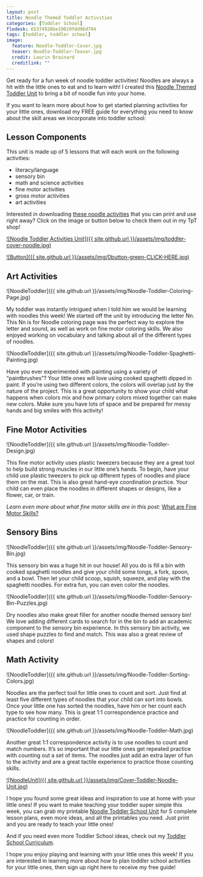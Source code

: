 ```yaml
---
layout: post
title: Noodle Themed Toddler Activities
categories: [Toddler School]
flodesk: 65374920be19019fdd96d794
tags: [toddler, toddler school]
image:
  feature: Noodle-Toddler-Cover.jpg
  teaser: Noodle-Toddler-Teaser.jpg
  credit: Laurin Brainard
  creditlink: ""
---
```

Get ready for a fun week of noodle toddler activities! Noodles are always a hit with the little ones to eat and to learn with! I created this [Noodle Themed Toddler Unit](https://www.teacherspayteachers.com/Product/Toddler-Activities-Lesson-Plans-Homeschool-Preschool-Curriculum-Letter-N-5010808?st=07e9e14865e03b51c0a88df1f34eb167&utm_source=PB%20Blog&utm_campaign=Noodle%20Toddler%20School%20Unit) to bring a bit of noodle fun into your home. 

If you want to learn more about how to get started planning activities for your little ones, download my FREE guide for everything you need to know about the skill areas we incorporate into toddler school:

<div id="fd-form-65374920be19019fdd96d794"></div>
<script>
  window.fd('form', {
    formId: '65374920be19019fdd96d794',
    containerEl: '#fd-form-65374920be19019fdd96d794'
  });
</script>

## Lesson Components 
This unit is made up of 5 lessons that will each work on the following activities:
- literacy/language 
- sensory bin 
- math and science activities
- fine motor activities
- gross motor activities 
- art activities

Interested in downloading [these noodle activities](https://www.teacherspayteachers.com/Product/Noodle-Toddler-Activities-Lesson-Plans-2-to-3-Year-Old-Preschool-Curriculum-5010808?utm_source=PB%20Blog&utm_campaign=Noodle%20Toddler%20Unit%20Cover) that you can print and use right away? Click on the image or button below to check them out in my TpT shop! 
 
[![Noodle Toddler Activities Unit]({{ site.github.url }}/assets/img/toddler-cover-noodle.jpg)](https://www.teacherspayteachers.com/Product/Noodle-Toddler-Activities-Lesson-Plans-2-to-3-Year-Old-Preschool-Curriculum-5010808?utm_source=PB%20Blog&utm_campaign=Noodle%20Toddler%20Unit%20Cover)
 
[![Button]({{ site.github.url }}/assets/img/0button-green-CLICK-HERE.jpg)](https://www.teacherspayteachers.com/Product/Noodle-Toddler-Activities-Lesson-Plans-2-to-3-Year-Old-Preschool-Curriculum-5010808?utm_source=PB%20Blog&utm_campaign=Noodle%20Toddler%20Unit%20Cover)

## Art Activities

![NoodleToddler]({{ site.github.url }}/assets/img/Noodle-Toddler-Coloring-Page.jpg)

My toddler was instantly intrigued when I told him we would be learning with noodles this week! We started off the unit by introducing the letter Nn. This Nn is for Noodle coloring page was the perfect way to explore the letter and sound, as well as work on fine motor coloring skills. We also enjoyed working on vocabulary and talking about all of the different types of noodles. 

![NoodleToddler]({{ site.github.url }}/assets/img/Noodle-Toddler-Spaghetti-Painting.jpg)

Have you ever experimented with painting using a variety of “paintbrushes”? Your little ones will love using cooked spaghetti dipped in paint.  If you’re using two different colors, the colors will overlap just by the nature of the project. This is a great opportunity to show your child what happens when colors mix and how primary colors mixed together can make new colors. Make sure you have lots of space and be prepared for messy hands and big smiles with this activity! 

## Fine Motor Activities 

![NoodleToddler]({{ site.github.url }}/assets/img/Noodle-Toddler-Design.jpg)

This fine motor activity uses plastic tweezers because they are a great tool to help build strong muscles in our little one’s hands. To begin, have your child use plastic tweezers to pick up different types of noodles and place them on the mat. This is also great hand-eye coordination practice. Your child can even place the noodles in different shapes or designs, like a flower, car, or train. 

_Learn even more about what fine motor skills are in this post:_ [What are Fine Motor Skills?](https://theprimarybrain.com/fine%20motor%20skills/2024/01/25/What-Are-Fine-Motor-Skills/)

## Sensory Bins 

![NoodleToddler]({{ site.github.url }}/assets/img/Noodle-Toddler-Sensory-Bin.jpg)

This sensory bin was a huge hit in our house! All you do is fill a bin with cooked spaghetti noodles and give your child some tongs, a fork, spoon, and a bowl. Then let your child scoop, squish, squeeze, and play with the spaghetti noodles. For extra fun, you can even color the noodles. 

![NoodleToddler]({{ site.github.url }}/assets/img/Noodle-Toddler-Sensory-Bin-Puzzles.jpg)

Dry noodles also make great filler for another noodle themed sensory bin! We love adding different cards to search for in the bin to add an academic component to the sensory bin experience. In this sensory bin activity, we used shape puzzles to find and match. This was also a great review of shapes and colors!

## Math Activity 

![NoodleToddler]({{ site.github.url }}/assets/img/Noodle-Toddler-Sorting-Colors.jpg)

Noodles are the perfect tool for little ones to count and sort. Just find at least five different types of noodles that your child can sort into bowls. Once your little one has sorted the noodles, have him or her count each type to see how many. This is great 1:1 correspondence practice and practice for counting in order.

![NoodleToddler]({{ site.github.url }}/assets/img/Noodle-Toddler-Math.jpg)

Another great 1:1 correspondence activity is to use noodles to count and match numbers. It’s so important that our little ones get repeated practice with counting out a set of items. The noodles just add an extra layer of fun to the activity and are a great tactile experience to practice those counting skills.  

[![NoodleUnit]({{ site.github.url }}/assets/img/Cover-Toddler-Noodle-Unit.jpg)](https://www.teacherspayteachers.com/Product/Toddler-Activities-Lesson-Plans-Homeschool-Preschool-Curriculum-Letter-N-5010808?st=07e9e14865e03b51c0a88df1f34eb167&utm_source=PB%20Blog&utm_campaign=Noodle%20Toddler%20School%20Cover%20Image)

I hope you found some great ideas and inspiration to use at home with your little ones! If you want to make teaching your toddler super simple this week, you can grab my printable [Noodle Toddler School Unit](https://www.teacherspayteachers.com/Product/Toddler-Activities-Lesson-Plans-Homeschool-Preschool-Curriculum-Letter-N-5010808?st=07e9e14865e03b51c0a88df1f34eb167&utm_source=PB%20Blog&utm_campaign=Noodle%20Toddler%20School%20Unit) for 5 complete lesson plans, even more ideas, and all the printables you need. Just print and you are ready to teach your little ones!

And if you need even more Toddler School ideas, check out my [Toddler School Curriculum](https://www.teacherspayteachers.com/Product/Toddler-Activities-Lesson-Plans-Tot-School-Curriculum-Homeschool-Preschool-4296281?utm_source=PB%20Blog&utm_campaign=Toddler%20Bundle%20Upsell).

I hope you enjoy playing and learning with your little ones this week! If you are interested in learning more about how to plan toddler school activities for your little ones, then sign up right here to receive my free guide!